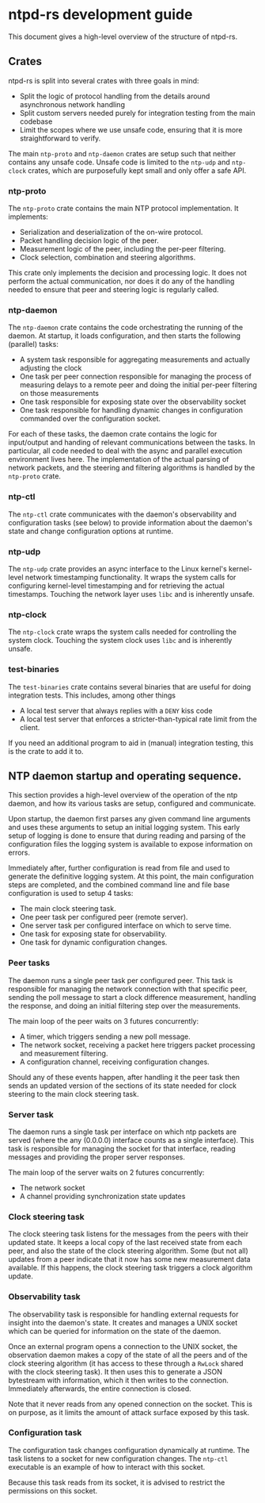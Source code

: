 # ntpd-rs development guide

This document gives a high-level overview of the structure of ntpd-rs.

## Crates

ntpd-rs is split into several crates with three goals in mind:

 - Split the logic of protocol handling from the details around asynchronous network handling
 - Split custom servers needed purely for integration testing from the main codebase
 - Limit the scopes where we use unsafe code, ensuring that it is more straightforward to verify.

The main `ntp-proto` and `ntp-daemon` crates are setup such that neither contains any unsafe code. Unsafe code is limited to the `ntp-udp` and `ntp-clock` crates, which are purposefully kept small and only offer a safe API.

### ntp-proto

The `ntp-proto` crate contains the main NTP protocol implementation. It implements:
 - Serialization and deserialization of the on-wire protocol.
 - Packet handling decision logic of the peer.
 - Measurement logic of the peer, including the per-peer filtering.
 - Clock selection, combination and steering algorithms.

This crate only implements the decision and processing logic. It does not perform the actual communication, nor does it do any of the handling needed to ensure that peer and steering logic is regularly called.

### ntp-daemon

The `ntp-daemon` crate contains the code orchestrating the running of the daemon. At startup, it loads configuration, and then starts the following (parallel) tasks:
 - A system task responsible for aggregating measurements and actually adjusting the clock
 - One task per peer connection responsible for managing the process of measuring delays to a remote peer and doing the initial per-peer filtering on those measurements
 - One task responsible for exposing state over the observability socket
 - One task responsible for handling dynamic changes in configuration commanded over the configuration socket.

For each of these tasks, the daemon crate contains the logic for input/output and handing of relevant communications between the tasks. In particular, all code needed to deal with the async and parallel execution environment lives here. The implementation of the actual parsing of network packets, and the steering and filtering algorithms is handled by the `ntp-proto` crate.

### ntp-ctl

The `ntp-ctl` crate communicates with the daemon's observability and configuration tasks (see below) to provide information about the daemon's state and change configuration options at runtime.

### ntp-udp

The `ntp-udp` crate provides an async interface to the Linux kernel's kernel-level network timestamping functionality. It wraps the system calls for configuring kernel-level timestamping and for retrieving the actual timestamps. Touching the network layer uses `libc` and is inherently unsafe.

### ntp-clock

The `ntp-clock` crate wraps the system calls needed for controlling the system clock. Touching the system clock uses `libc` and is inherently unsafe.

### test-binaries

The `test-binaries` crate contains several binaries that are useful for doing integration tests. This includes, among other things
 - A local test server that always replies with a `DENY` kiss code
 - A local test server that enforces a stricter-than-typical rate limit from the client.

If you need an additional program to aid in (manual) integration testing, this is the crate to add it to.

## NTP daemon startup and operating sequence.

This section provides a high-level overview of the operation of the ntp daemon, and how its various tasks are setup, configured and communicate.

Upon startup, the daemon first parses any given command line arguments and uses these arguments to setup an initial logging system. This early setup of logging is done to ensure that during reading and parsing of the configuration files the logging system is available to expose information on errors.

Immediately after, further configuration is read from file and used to generate the definitive logging system. At this point, the main configuration steps are completed, and the combined command line and file base configuration is used to setup 4 tasks:
 - The main clock steering task.
 - One peer task per configured peer (remote server).
 - One server task per configured interface on which to serve time.
 - One task for exposing state for observability.
 - One task for dynamic configuration changes.

### Peer tasks

The daemon runs a single peer task per configured peer. This task is responsible for managing the network connection with that specific peer, sending the poll message to start a clock difference measurement, handling the response, and doing an initial filtering step over the measurements.

The main loop of the peer waits on 3 futures concurrently:
 - A timer, which triggers sending a new poll message.
 - The network socket, receiving a packet here triggers packet processing and measurement filtering.
 - A configuration channel, receiving configuration changes.

Should any of these events happen, after handling it the peer task then sends an updated version of the sections of its state needed for clock steering to the main clock steering task.

### Server task

The daemon runs a single task per interface on which ntp packets are served (where the any (0.0.0.0) interface counts as a single interface). This task is responsible for managing the socket for that interface, reading messages and providing the proper server responses.

The main loop of the server waits on 2 futures concurrently:
 - The network socket
 - A channel providing synchronization state updates

### Clock steering task

The clock steering task listens for the messages from the peers with their updated state. It keeps a local copy of the last received state from each peer, and also the state of the clock steering algorithm. Some (but not all) updates from a peer indicate that it now has some new measurement data available. If this happens, the clock steering task triggers a clock algorithm update.

### Observability task

The observability task is responsible for handling external requests for insight into the daemon's state. It creates and manages a UNIX socket which can be queried for information on the state of the daemon.

Once an external program opens a connection to the UNIX socket, the observation daemon makes a copy of the state of all the peers and of the clock steering algorithm (it has access to these through a `RwLock` shared with the clock steering task). It then uses this to generate a JSON bytestream with information, which it then writes to the connection. Immediately afterwards, the entire connection is closed.

Note that it never reads from any opened connection on the socket. This is on purpose, as it limits the amount of attack surface exposed by this task.

### Configuration task

The configuration task changes configuration dynamically at runtime. The task listens to a socket
for new configuration changes. The `ntp-ctl` executable is an example of how to interact with
this socket.

Because this task reads from its socket, it is advised to restrict the permissions on this socket.
